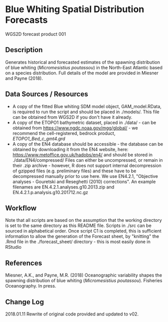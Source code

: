 # Blue Whiting Spatial Distribution Forecasts

WGS2D forecast product 001

## Description

Generates historical and forecasted estimates of the spawning distribution of blue whiting (*Micromesistius poutassou*) in the North-East Atlantic based on a species distribution. Full details of the model are provided in Miesner and Payne (2018).

## Data Sources / Resources

* A copy of the fitted Blue whiting SDM model object, GAM_model.RData, is required to run the script and should be placed in ./models/. This file can be obtained from WGS2D if you don't have it already.
* A copy of the ETOPO1 bathymetric dataset, placed in ./data/ - can be obtained from https://www.ngdc.noaa.gov/mgg/global/ - we recommend the cell-registered, bedrock product, *ETOPO1_Bed_c_gmt4.grd*
* A copy of the EN4 database should be accessible - the database can be obtained by downloading it from the EN4 website, here: https://www.metoffice.gov.uk/hadobs/en4/ and should be stored in ./data/EN4/compressed/ Files can either be uncompressed, or remain in their .zip archive - however, R does not support internal decompression of gzipped files (e.g. preliminary files) and these have to be decompressed manually prior to use here. We use EN4.2.1, "Objective analyses - Gouretski and Reseghetti (2010) corrections". An example filenames are  EN.4.2.1.analyses.g10.2013.zip and EN.4.2.1.p.analysis.g10.201712.nc.gz

## Workflow

Note that all scripts are based on the assumption that the working directory is set to the same directory as this README file. Scripts in ./src can be sourced in alphabetical order. Once script C1 is completed, this is sufficient information to allow the generation of the Forecast sheet, by "knitting" the .Rmd file in the ./forecast_sheet/ directory - this is most easily done in RStudio

## References

Miesner, A.K., and Payne, M.R. (2018) Oceanographic variability shapes the spawning distribution of blue whiting (*Micromesistius poutassou*). Fisheries Oceanography. In press.

## Change Log

2018.01.11 Rewrite of original code provided and updated to v02. 
